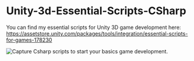 # Unity-3d-Essential-Scripts-CSharp

You can find my essential scripts for Unity 3D game development here: https://assetstore.unity.com/packages/tools/integration/essential-scripts-for-games-178230

![Capture](https://user-images.githubusercontent.com/33369364/164163392-516e38e7-e8b9-47a5-a7b5-d3149b170db4.PNG)
Csharp scripts to start your basics game development.
